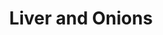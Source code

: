 ---
title: "Liver and Onions"
type: "recipe"
tags: 
  - liver
  - easy
source: "https://www.epicurious.com/recipes/food/views/sliced-calfs-liver-with-golden-onions-102934"
image: "image.jpg"
notes: Cook it medium rare but like really medium rare. It overcooks.
---